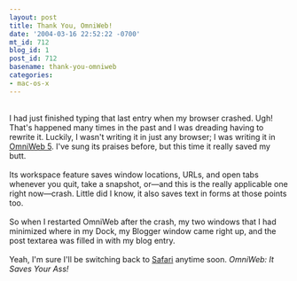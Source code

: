```yaml
---
layout: post
title: Thank You, OmniWeb!
date: '2004-03-16 22:52:22 -0700'
mt_id: 712
blog_id: 1
post_id: 712
basename: thank-you-omniweb
categories:
- mac-os-x
---
```

<br />I had just finished typing that last entry when my browser crashed. Ugh! That's happened many times in the past and I was dreading having to rewrite it. Luckily, I wasn't writing it in just any browser; I was writing it in <a href="http://www.omnigroup.com/applications/omniweb/5/">OmniWeb 5</a>. I've sung its praises before, but this time it really saved my butt.<br /><br />Its workspace feature saves window locations, URLs, and open tabs whenever you quit, take a snapshot, or&#x2014;and this is the really applicable one right now&#x2014;crash. Little did I know, it also saves text in forms at those points too.<br /><br />So when I restarted OmniWeb after the crash, my two windows that I had minimized where in my Dock, my Blogger window came right up, and the post textarea was filled in with my blog entry.<br /><br />Yeah, I'm sure I'll be switching back to <a href="http://www.apple.com/safari/">Safari</a> anytime soon. <em>OmniWeb: It Saves Your Ass!</em><br /><br /><br />
